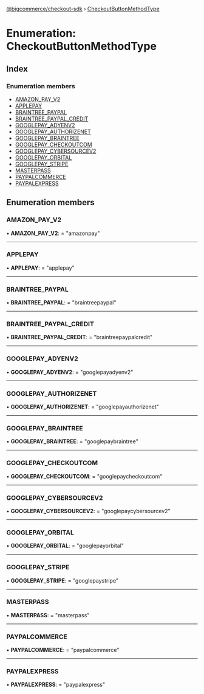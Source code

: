 [@bigcommerce/checkout-sdk](../README.md) › [CheckoutButtonMethodType](checkoutbuttonmethodtype.md)

# Enumeration: CheckoutButtonMethodType

## Index

### Enumeration members

* [AMAZON_PAY_V2](checkoutbuttonmethodtype.md#amazon_pay_v2)
* [APPLEPAY](checkoutbuttonmethodtype.md#applepay)
* [BRAINTREE_PAYPAL](checkoutbuttonmethodtype.md#braintree_paypal)
* [BRAINTREE_PAYPAL_CREDIT](checkoutbuttonmethodtype.md#braintree_paypal_credit)
* [GOOGLEPAY_ADYENV2](checkoutbuttonmethodtype.md#googlepay_adyenv2)
* [GOOGLEPAY_AUTHORIZENET](checkoutbuttonmethodtype.md#googlepay_authorizenet)
* [GOOGLEPAY_BRAINTREE](checkoutbuttonmethodtype.md#googlepay_braintree)
* [GOOGLEPAY_CHECKOUTCOM](checkoutbuttonmethodtype.md#googlepay_checkoutcom)
* [GOOGLEPAY_CYBERSOURCEV2](checkoutbuttonmethodtype.md#googlepay_cybersourcev2)
* [GOOGLEPAY_ORBITAL](checkoutbuttonmethodtype.md#googlepay_orbital)
* [GOOGLEPAY_STRIPE](checkoutbuttonmethodtype.md#googlepay_stripe)
* [MASTERPASS](checkoutbuttonmethodtype.md#masterpass)
* [PAYPALCOMMERCE](checkoutbuttonmethodtype.md#paypalcommerce)
* [PAYPALEXPRESS](checkoutbuttonmethodtype.md#paypalexpress)

## Enumeration members

###  AMAZON_PAY_V2

• **AMAZON_PAY_V2**: = "amazonpay"

___

###  APPLEPAY

• **APPLEPAY**: = "applepay"

___

###  BRAINTREE_PAYPAL

• **BRAINTREE_PAYPAL**: = "braintreepaypal"

___

###  BRAINTREE_PAYPAL_CREDIT

• **BRAINTREE_PAYPAL_CREDIT**: = "braintreepaypalcredit"

___

###  GOOGLEPAY_ADYENV2

• **GOOGLEPAY_ADYENV2**: = "googlepayadyenv2"

___

###  GOOGLEPAY_AUTHORIZENET

• **GOOGLEPAY_AUTHORIZENET**: = "googlepayauthorizenet"

___

###  GOOGLEPAY_BRAINTREE

• **GOOGLEPAY_BRAINTREE**: = "googlepaybraintree"

___

###  GOOGLEPAY_CHECKOUTCOM

• **GOOGLEPAY_CHECKOUTCOM**: = "googlepaycheckoutcom"

___

###  GOOGLEPAY_CYBERSOURCEV2

• **GOOGLEPAY_CYBERSOURCEV2**: = "googlepaycybersourcev2"

___

###  GOOGLEPAY_ORBITAL

• **GOOGLEPAY_ORBITAL**: = "googlepayorbital"

___

###  GOOGLEPAY_STRIPE

• **GOOGLEPAY_STRIPE**: = "googlepaystripe"

___

###  MASTERPASS

• **MASTERPASS**: = "masterpass"

___

###  PAYPALCOMMERCE

• **PAYPALCOMMERCE**: = "paypalcommerce"

___

###  PAYPALEXPRESS

• **PAYPALEXPRESS**: = "paypalexpress"
